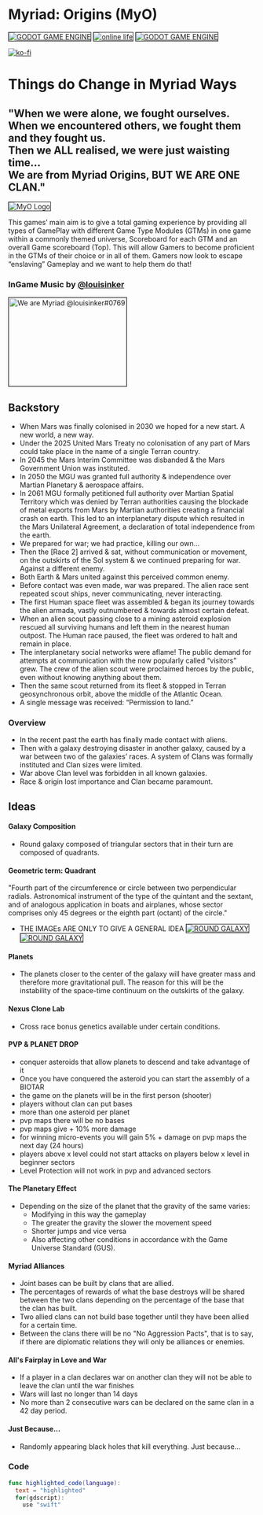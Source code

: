 # Myriad: Origins (MyO) 
<a href="https://godotengine.org" target="_new"><img src="https://img.shields.io/badge/godot-v3.2-%23478cbf" alt="GODOT GAME ENGINE" border="1" /></a>
<a href="https://img.shields.io/badge/online%20life-100%25-green" target="_new"><img src="https://img.shields.io/badge/online%20life-100%25-green" alt="online life" border="1" /></a>
<a href="https://img.shields.io/badge/Fairplay-100%25-green" target="_new"><img src="https://img.shields.io/badge/Fairplay-100%25-green" alt="GODOT GAME ENGINE" border="1" /></a>

[![ko-fi](https://www.ko-fi.com/img/githubbutton_sm.svg)](https://ko-fi.com/W7W21C3X1)

# Things do Change in Myriad Ways

## "When we were alone, we fought ourselves.</br> When we encountered others, we fought them and they fought us.</br> Then we ALL realised, we were just waisting time...</br> We are from Myriad Origins, BUT WE ARE ONE CLAN."</br>

<img src="https://cdn.discordapp.com/attachments/507454734139916288/744862365526523974/MyriadOrigins-logo-500x197.png" 
alt="MyO Logo" border="1" />

This games’ main aim is to give a total gaming experience by providing all types of GamePlay with different Game Type Modules (GTMs) in one game within a commonly themed universe, Scoreboard for each GTM and an overall Game scoreboard (Top).
This will allow Gamers to become proficient in the GTMs of their choice or in all of them. Gamers now look to escape “enslaving” Gameplay and we want to help them do that!

### InGame Music by [@louisinker](https://github.com/louisinker "@louisinker")
<a href="http://www.youtube.com/watch?v=2i3--jrlQjw
" target="_blank"><img src="http://img.youtube.com/vi/2i3--jrlQjw/0.jpg" 
alt="We are Myriad @louisinker#0769" width="240" height="180" border="1" /></a>

## Backstory
* When Mars was finally colonised in 2030 we hoped for a new start. A new world, a new way.
* Under the 2025 United Mars Treaty no colonisation of any part of Mars could take place in the name of a single Terran country.
* In 2045 the Mars Interim Committee was disbanded & the Mars Government Union was instituted.
* In 2050 the MGU was granted full authority & independence over Martian Planetary & aerospace affairs.
* In 2061 MGU formally petitioned full authority over Martian Spatial Territory which was denied by Terran authorities causing the blockade of metal exports from Mars by Martian authorities creating a financial crash on earth.  This led to an interplanetary dispute which resulted in the Mars Unilateral Agreement, a declaration of total independence from the earth.
* We prepared for war; we had practice, killing our own...
* Then the [Race 2] arrived & sat, without communication or movement, on the outskirts of the Sol system & we continued preparing for war. Against a different enemy.
* Both Earth & Mars united against this perceived common enemy.
* Before contact was even made, war was prepared.  The alien race sent repeated scout ships, never communicating, never interacting. 
* The first Human space fleet was assembled & began its journey towards the alien armada, vastly outnumbered & towards almost certain defeat.
* When an alien scout passing close to a mining asteroid explosion rescued all surviving humans and left them in the nearest human outpost. The Human race paused, the fleet was ordered to halt and remain in place.
* The interplanetary social networks were aflame! The public demand for attempts at communication with the now popularly called “visitors” grew.  The crew of the alien scout were proclaimed heroes by the public, even without knowing anything about them.
* Then the same scout returned from its fleet & stopped in Terran geosynchronous orbit, above the middle of the Atlantic Ocean. 
* A single message was received: “Permission to land.”

### Overview 
* In the recent past the earth has finally made contact with aliens.
* Then with a galaxy destroying disaster in another galaxy, caused by a war between two of the galaxies’ races. A system of Clans was formally instituted and Clan sizes were limited.
* War above Clan level was forbidden in all known galaxies.
* Race & origin lost importance and Clan became paramount.

## Ideas

#### Galaxy Composition
- Round galaxy composed of triangular sectors that in their turn are composed of quadrants.

#### Geometric term: Quadrant
"Fourth part of the circumference or circle between two perpendicular radials.
Astronomical instrument of the type of the quintant and the sextant, and of analogous application in boats and airplanes, whose sector comprises only 45 degrees or the eighth part (octant) of the circle." 
- THE IMAGEs ARE ONLY TO GIVE A GENERAL IDEA
<a href="https://cdn.discordapp.com/attachments/535862783762497536/535883871577702400/radar-pngrepo-com.png" target="_new"><img src="https://cdn.discordapp.com/attachments/535862783762497536/535883871577702400/radar-pngrepo-com.png" alt="ROUND GALAXY" border="1" /></a>
<a href="https://cdn.discordapp.com/attachments/535862783762497536/538174849512636447/space-map-octants.png" target="_new"><img src="https://cdn.discordapp.com/attachments/535862783762497536/538174849512636447/space-map-octants.png" alt="ROUND GALAXY" border="1" /></a>

#### Planets
- The planets closer to the center of the galaxy will have greater mass and therefore more gravitational pull. The reason for this will be the instability of the space-time continuum on the outskirts of the galaxy.

#### Nexus Clone Lab
- Cross race bonus genetics available under certain conditions.

#### PVP & PLANET DROP
- conquer asteroids that allow planets to descend and take advantage of it
- Once you have conquered the asteroid you can start the assembly of a BIOTAR
- the game on the planets will be in the first person (shooter)
- players without clan can put bases
- more than one asteroid per planet
- pvp maps there will be no bases
- pvp maps give + 10% more damage
- for winning micro-events you will gain 5% + damage on pvp maps the next day (24 hours)
- players above x level could not start attacks on players below x level in beginner sectors
- Level Protection will not work in pvp and advanced sectors

#### The Planetary Effect  
- Depending on the size of the planet that the gravity of the same varies:
  - Modifying in this way the gameplay
  - The greater the gravity the slower the movement speed 
  - Shorter jumps and vice versa
  - Also affecting other conditions in accordance with the Game Universe Standard (GUS).
  
 #### Myriad Alliances   
- Joint bases can be built by clans that are allied.
- The percentages of rewards of what the base destroys will be shared between the two clans depending on the percentage of the base that the clan has built.
- Two allied clans can not build base together until they have been allied for a certain time.
- Between the clans there will be no "No Aggression Pacts", that is to say, if there are diplomatic relations they will only be alliances or enemies.

#### All's Fairplay in Love and War
- If a player in a clan declares war on another clan they will not be able to leave the clan until the war finishes
- Wars will last no longer than 14 days
- No more than 2 consecutive wars can be declared on the same clan in a 42 day period.

#### Just Because...
- Randomly appearing black holes that kill everything. Just because...

### Code
```swift
func highlighted_code(language):
  text = "highlighted"
  for(gdscript):
    use "swift"
